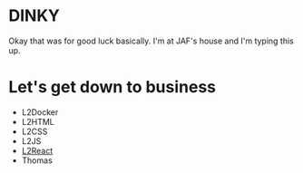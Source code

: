 # DINKY

Okay that was for good luck basically. I'm at JAF's house and I'm typing this up.

# Let's get down to business

* L2Docker
* L2HTML
* L2CSS
* L2JS
* [L2React](react.md)
* Thomas
